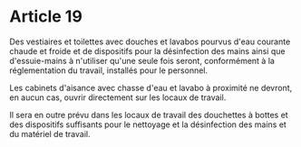 # Article 19

Des vestiaires et toilettes avec douches et lavabos pourvus d'eau courante chaude et froide et de dispositifs pour la désinfection des mains ainsi que d'essuie-mains à n'utiliser qu'une seule fois seront, conformément à la réglementation du travail, installés pour le personnel.

Les cabinets d'aisance avec chasse d'eau et lavabo à proximité ne devront, en aucun cas, ouvrir directement sur les locaux de travail.

Il sera en outre prévu dans les locaux de travail des douchettes à bottes et des dispositifs suffisants pour le nettoyage et la désinfection des mains et du matériel de travail.

